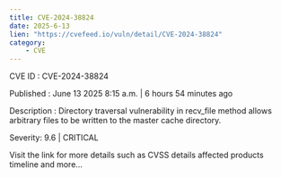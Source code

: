 ```yaml
---
title: CVE-2024-38824
date: 2025-6-13
lien: "https://cvefeed.io/vuln/detail/CVE-2024-38824"
category:
    - CVE
---
```


CVE ID : CVE-2024-38824

Published :  June 13
2025
8:15 a.m. | 6 hours
54 minutes ago

Description : Directory traversal vulnerability in recv_file method allows arbitrary files to be written to the master cache directory.

Severity: 9.6 | CRITICAL

Visit the link for more details
such as CVSS details
affected products
timeline
and more...
